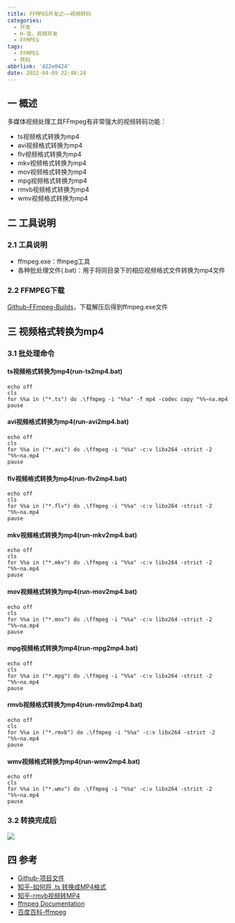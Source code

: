 ```yaml
---
title: FFMPEG开发之——视频转码
categories:
  - 开发
  - H-音、视频开发
  - FFMPEG
tags:
  - FFMPEG
  - 转码
abbrlink: '422e0424'
date: 2022-04-09 22:40:24
---
```

## 一 概述

 多媒体视频处理工具FFmpeg有非常强大的视频转码功能：

* ts视频格式转换为mp4
* avi视频格式转换为mp4
* flv视频格式转换为mp4
* mkv视频格式转换为mp4
* mov视频格式转换为mp4
* mpg视频格式转换为mp4
* rmvb视频格式转换为mp4
* wmv视频格式转换为mp4

<!--more-->

## 二 工具说明

### 2.1 工具说明

* ffmpeg.exe：ffmpeg工具
* 各种批处理文件(.bat)：用于将同目录下的相应视频格式文件转换为mp4文件

### 2.2 FFMPEG下载

[Github-FFmpeg-Builds](https://github.com/BtbN/FFmpeg-Builds/releases)，下载解压后得到ffmpeg.exe文件

## 三 视频格式转换为mp4

### 3.1 批处理命令

####  ts视频格式转换为mp4(run-ts2mp4.bat)

```
echo off
cls
for %%a in ("*.ts") do .\ffmpeg -i "%%a" -f mp4 -codec copy "%%~na.mp4
pause
```

#### avi视频格式转换为mp4(run-avi2mp4.bat)

```
echo off
cls
for %%a in ("*.avi") do .\ffmpeg -i "%%a" -c:v libx264 -strict -2 "%%~na.mp4
pause
```

#### flv视频格式转换为mp4(run-flv2mp4.bat)

```
echo off
cls
for %%a in ("*.flv") do .\ffmpeg -i "%%a" -c:v libx264 -strict -2 "%%~na.mp4
pause
```

#### mkv视频格式转换为mp4(run-mkv2mp4.bat)

```
echo off
cls
for %%a in ("*.mkv") do .\ffmpeg -i "%%a" -c:v libx264 -strict -2 "%%~na.mp4
pause
```

#### mov视频格式转换为mp4(run-mov2mp4.bat)

```
echo off
cls
for %%a in ("*.mov") do .\ffmpeg -i "%%a" -c:v libx264 -strict -2 "%%~na.mp4
pause
```

#### mpg视频格式转换为mp4(run-mpg2mp4.bat)

```
echo off
cls
for %%a in ("*.mpg") do .\ffmpeg -i "%%a" -c:v libx264 -strict -2 "%%~na.mp4
pause
```

#### rmvb视频格式转换为mp4(run-rmvb2mp4.bat)

```
echo off
cls
for %%a in ("*.rmvb") do .\ffmpeg -i "%%a" -c:v libx264 -strict -2 "%%~na.mp4
pause
```

#### wmv视频格式转换为mp4(run-wmv2mp4.bat)

```
echo off
cls
for %%a in ("*.wmv") do .\ffmpeg -i "%%a" -c:v libx264 -strict -2 "%%~na.mp4
pause
```

### 3.2 转换完成后

![][1]

## 四 参考

* [Github-项目文件](https://github.com/PGzxc/Video2mp4)
* [知乎-如何将 .ts 转换成MP4格式](https://www.zhihu.com/question/68727244)
* [知乎-rmvb视频转MP4](https://zhuanlan.zhihu.com/p/107321992)
* [ffmpeg Documentation](https://ffmpeg.org/ffmpeg.html)
* [百度百科-ffmpeg](https://baike.baidu.com/item/ffmpeg/2665727)



[1]:https://raw.githubusercontent.com/PGzxc/CDN/master/blog-image/ffmpeg-run-conver-mp4-finished.png